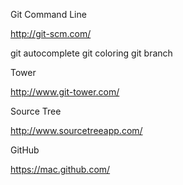 Git Command Line

http://git-scm.com/

git autocomplete
git coloring
git branch

Tower

http://www.git-tower.com/

Source Tree

http://www.sourcetreeapp.com/

GitHub

https://mac.github.com/
